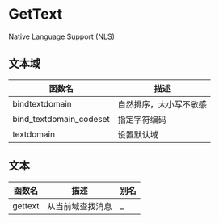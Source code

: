 # GetText

Native Language Support (NLS)



## 文本域

| 函数名                  | 描述                   |
| ----------------------- | ---------------------- |
| bindtextdomain          | 自然排序，大小写不敏感 |
| bind_textdomain_codeset | 指定字符编码           |
| textdomain              | 设置默认域             |



## 文本

| 函数名  | 描述             | 别名 |
| ------- | ---------------- | ---- |
| gettext | 从当前域查找消息 | _    |

